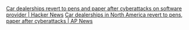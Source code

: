 
[Car dealerships revert to pens and paper after cyberattacks on software provider | Hacker News](https://news.ycombinator.com/item?id=40776951)
[Car dealerships in North America revert to pens, paper after cyberattacks | AP News](https://apnews.com/article/car-dealerships-cyberattack-cdk-outage-3f7c81f6be0e212172b33cdc9f49feba)
